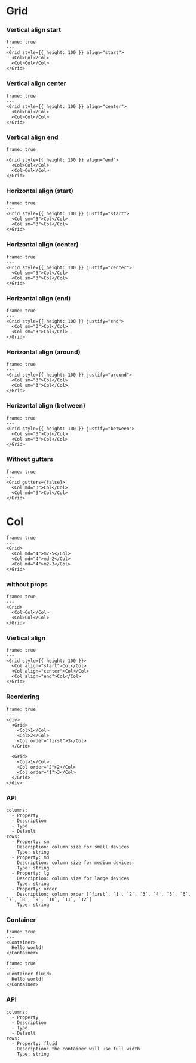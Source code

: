 # Grid

### Vertical align start

```react
frame: true
---
<Grid style={{ height: 100 }} align="start">
  <Col>Col</Col>
  <Col>Col</Col>
</Grid>
```

### Vertical align center

```react
frame: true
---
<Grid style={{ height: 100 }} align="center">
  <Col>Col</Col>
  <Col>Col</Col>
</Grid>
```

### Vertical align end

```react
frame: true
---
<Grid style={{ height: 100 }} align="end">
  <Col>Col</Col>
  <Col>Col</Col>
</Grid>
```

### Horizontal align (start)

```react
frame: true
---
<Grid style={{ height: 100 }} justify="start">
  <Col sm="3">Col</Col>
  <Col sm="3">Col</Col>
</Grid>
```

### Horizontal align (center)

```react
frame: true
---
<Grid style={{ height: 100 }} justify="center">
  <Col sm="3">Col</Col>
  <Col sm="3">Col</Col>
</Grid>
```

### Horizontal align (end)

```react
frame: true
---
<Grid style={{ height: 100 }} justify="end">
  <Col sm="3">Col</Col>
  <Col sm="3">Col</Col>
</Grid>
```

### Horizontal align (around)

```react
frame: true
---
<Grid style={{ height: 100 }} justify="around">
  <Col sm="3">Col</Col>
  <Col sm="3">Col</Col>
</Grid>
```

### Horizontal align (between)

```react
frame: true
---
<Grid style={{ height: 100 }} justify="between">
  <Col sm="3">Col</Col>
  <Col sm="3">Col</Col>
</Grid>
```

### Without gutters
```react
frame: true
---
<Grid gutters={false}>
  <Col md="3">Col</Col>
  <Col md="3">Col</Col>
</Grid>
```

# Col

```react
frame: true
---
<Grid>
  <Col md="4">m2-5</Col>
  <Col md="4">md-2</Col>
  <Col md="4">m2-3</Col>
</Grid>
```

### without props
```react
frame: true
---
<Grid>
  <Col>Col</Col>
  <Col>Col</Col>
</Grid>
```

### Vertical align
```react
frame: true
---
<Grid style={{ height: 100 }}>
  <Col align="start">Col</Col>
  <Col align="center">Col</Col>
  <Col align="end">Col</Col>
</Grid>
```

### Reordering
```react
frame: true
---
<div>
  <Grid>
    <Col>1</Col>
    <Col>2</Col>
    <Col order="first">3</Col>
  </Grid>

  <Grid>
    <Col>1</Col>
    <Col order="2">2</Col>
    <Col order="1">3</Col>
  </Grid>
</div>
```

### API

```table
columns:
  - Property
  - Description
  - Type
  - Default
rows:
  - Property: sm
    Description: column size for small devices
    Type: string
  - Property: md
    Description: column size for medium devices
    Type: string
  - Property: lg
    Description: column size for large devices
    Type: string
  - Property: order
    Description: column order [`first`, `1`, `2`, `3`, `4`, `5`, `6`, `7`, `8`, `9`, `10`, `11`, `12`]
    Type: string
```

### Container

```react
frame: true
---
<Container>
  Hello world!
</Container>
```

```react
frame: true
---
<Container fluid>
  Hello world!
</Container>
```

### API

```table
columns:
  - Property
  - Description
  - Type
  - Default
rows:
  - Property: fluid
    Description: the container will use full width
    Type: string
```
